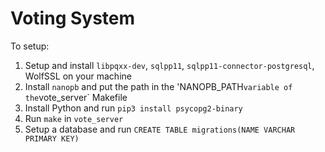 # Voting System

To setup:

1. Setup and install `libpqxx-dev`, `sqlpp11`, `sqlpp11-connector-postgresql`, WolfSSL on your machine
2. Install `nanopb` and put the path in the 'NANOPB_PATH` variable of the `vote_server` Makefile
3. Install Python and run `pip3 install psycopg2-binary`
4. Run `make` in `vote_server`
5. Setup a database and run `CREATE TABLE migrations(NAME VARCHAR PRIMARY KEY)`
